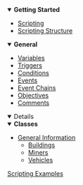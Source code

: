 <!-- docs/_sidebar.md -->

<details open>
<summary><b>Getting Started</b></summary>

- [Scripting](README)
- [Scripting Structure](_pages/ScriptingStructure)

</details>

<details open>
<summary><b>General</b></summary>

- [Variables](_pages/Variables)
- [Triggers](_pages/Triggers)
- [Conditions](_pages/Conditions)
- [Events](_pages/Events)
- [Event Chains](_pages/EventChains)
- [Objectives](_pages/Objectives)
- [Comments](_pages/Comments)

</details>

<details open>
<details open>
<summary><b>Classes</b></summary>

- [General Information](_pages/Classes)
	- [Buildings](_pages/ClassesBuildings)
	- [Miners](_pages/ClassesMiners)
	- [Vehicles](_pages/ClassesVehicles)

</details>

[Scripting Examples](_pages/ScriptingExamples)
